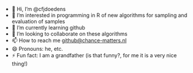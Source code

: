 - 👋 Hi, I’m @cfjdoedens
- 👀 I’m interested in programming in R of new algorithms for sampling and evaluation of samples
- 🌱 I’m currently learning github
- 💞️ I’m looking to collaborate on these algorithms 
- 📫 How to reach me github@chance-matters.nl
- 😄 Pronouns: he, etc.
- ⚡ Fun fact: I am a grandfather (is that funny?, for me it is a very nice thing!)

<!---
cfjdoedens/cfjdoedens is a ✨ special ✨ repository because its `README.md` (this file) appears on your GitHub profile.
You can click the Preview link to take a look at your changes.
--->
